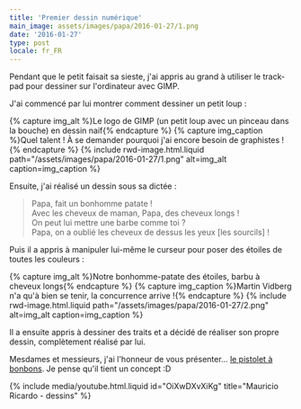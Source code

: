 ```yaml
---
title: 'Premier dessin numérique'
main_image: assets/images/papa/2016-01-27/1.png
date: '2016-01-27'
type: post
locale: fr_FR
---
```


Pendant que le petit faisait sa sieste, j'ai appris au grand à utiliser le <span lang="en">trackpad</span> pour dessiner sur l'ordinateur avec GIMP.

J'ai commencé par lui montrer comment dessiner un petit loup :

{% capture img_alt %}Le logo de GIMP (un petit loup avec un pinceau dans la bouche) en dessin naif{% endcapture %}
{% capture img_caption %}Quel talent ! À se demander pourquoi j'ai encore besoin de graphistes !{% endcapture %}
{% include rwd-image.html.liquid
path="/assets/images/papa/2016-01-27/1.png"
alt=img_alt
caption=img_caption
%}

Ensuite, j'ai réalisé un dessin sous sa dictée :

> Papa, fait un bonhomme patate !  
> Avec les cheveux de maman, Papa, des cheveux longs !  
> On peut lui mettre une barbe comme toi ?  
> Papa, on a oublié les cheveux de dessus les yeux [les sourcils] !

Puis il a appris à manipuler lui-même le curseur pour poser des étoiles de toutes les couleurs :

{% capture img_alt %}Notre bonhomme-patate des étoiles, barbu à cheveux longs{% endcapture %}
{% capture img_caption %}Martin Vidberg n'a qu'à bien se tenir, la concurrence arrive !{% endcapture %}
{% include rwd-image.html.liquid
path="/assets/images/papa/2016-01-27/2.png"
alt=img_alt
caption=img_caption
%}

Il a ensuite appris à dessiner des traits et a décidé de réaliser son propre dessin, complètement réalisé par lui.

Mesdames et messieurs, j'ai l'honneur de vous présenter… <a data-featherlight="image" href="/assets/images/papa/2016-01-27/3.png">le pistolet à bonbons</a>. Je pense qu'il tient un concept :D

{% include media/youtube.html.liquid id="OiXwDXvXiKg" title="Mauricio Ricardo - dessins" %}
